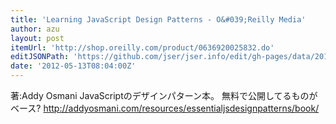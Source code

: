 ```yaml
---
title: 'Learning JavaScript Design Patterns - O&#039;Reilly Media'
author: azu
layout: post
itemUrl: 'http://shop.oreilly.com/product/0636920025832.do'
editJSONPath: 'https://github.com/jser/jser.info/edit/gh-pages/data/2012/05/index.json'
date: '2012-05-13T08:04:00Z'
---
```

著:Addy Osmani
JavaScriptのデザインパターン本。
無料で公開してるものがベース?
http://addyosmani.com/resources/essentialjsdesignpatterns/book/

